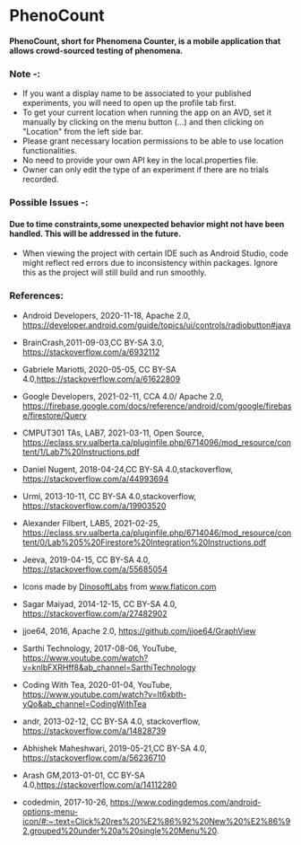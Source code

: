 # PhenoCount
#### PhenoCount, short for Phenomena Counter, is a mobile application that allows crowd-sourced testing of phenomena.

### Note -: 
* If you want a display name to be associated to your published experiments, you will need to open up the profile tab first.
* To get your current location when running the app on an AVD, set it manually by clicking on the menu button (...) and then clicking on "Location" from the left side bar. 
* Please grant necessary location permissions to be able to use location functionalities.
* No need to provide your own API key in the local.properties file.
* Owner can only edit the type of an experiment if there are no trials recorded.

### Possible Issues -:
#### Due to time constraints,some unexpected behavior might not have been handled. This will be addressed in the future.
* When viewing the project with certain IDE such as Android Studio, code might reflect red errors due to inconsistency within packages. Ignore this as the project will still build and run smoothly.

### References:

* Android Developers, 2020-11-18, Apache 2.0, https://developer.android.com/guide/topics/ui/controls/radiobutton#java

* BrainCrash,2011-09-03,CC BY-SA 3.0, https://stackoverflow.com/a/6932112

* Gabriele Mariotti, 2020-05-05, CC BY-SA 4.0,https://stackoverflow.com/a/61622809

* Google Developers, 2021-02-11, CCA 4.0/ Apache 2.0, https://firebase.google.com/docs/reference/android/com/google/firebase/firestore/Query

* CMPUT301 TAs, LAB7, 2021-03-11, Open Source, https://eclass.srv.ualberta.ca/pluginfile.php/6714096/mod_resource/content/1/Lab7%20Instructions.pdf

* Daniel Nugent, 2018-04-24,CC BY-SA 4.0,stackoverflow, https://stackoverflow.com/a/44993694

* Urmi, 2013-10-11, CC BY-SA 4.0,stackoverflow, https://stackoverflow.com/a/19903520

* Alexander Filbert, LAB5, 2021-02-25,    https://eclass.srv.ualberta.ca/pluginfile.php/6714046/mod_resource/content/0/Lab%205%20Firestore%20Integration%20Instructions.pdf

* Jeeva, 2019-04-15, CC BY-SA 4.0, https://stackoverflow.com/a/55685054

* <div>Icons made by <a href="https://www.flaticon.com/authors/dinosoftlabs" title="DinosoftLabs">DinosoftLabs</a> from <a href="https://www.flaticon.com/" title="Flaticon">www.flaticon.com</a></div>

* Sagar Maiyad, 2014-12-15, CC BY-SA 4.0, https://stackoverflow.com/a/27482902

* jjoe64, 2016, Apache 2.0, https://github.com/jjoe64/GraphView

* Sarthi Technology, 2017-08-06, YouTube, https://www.youtube.com/watch?v=knlbFXRHff8&ab_channel=SarthiTechnology

* Coding With Tea, 2020-01-04, YouTube, https://www.youtube.com/watch?v=lt6xbth-yQo&ab_channel=CodingWithTea

* andr, 2013-02-12, CC BY-SA 4.0, stackoverflow, https://stackoverflow.com/a/14828739

* Abhishek Maheshwari, 2019-05-21,CC BY-SA 4.0, https://stackoverflow.com/a/56236710

* Arash GM,2013-01-01, CC BY-SA 4.0,https://stackoverflow.com/a/14112280

* codedmin, 2017-10-26, https://www.codingdemos.com/android-options-menu-icon/#:~:text=Click%20res%20%E2%86%92%20New%20%E2%86%92,grouped%20under%20a%20single%20Menu%20.

